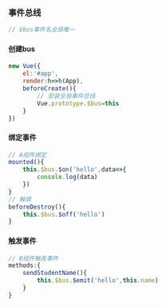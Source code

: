 ### 事件总线

```js
// $bus事件名全局唯一
```

#### 创建bus

```js
new Vue({
    el:'#app',
    render:h=>h(App),
    beforeCreate(){
        // 安装全局事件总线
        Vue.prototype.$bus=this
    }
})
```

#### 绑定事件

```js
// A组件绑定
mounted(){
    this.$bus.$on('hello',data=>{
        console.log(data)
    })
}
// 解绑
beforeDestroy(){
    this.$bus.$off('hello')
}
```

#### 触发事件

```js
// B组件触发事件
methods:{
    sendStudentName(){
        this.$bus.$emit('hello',this.name)
    }
}
```



